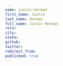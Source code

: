 ```yaml
---
name: justin-herman
first_name: Justin
last_name: Herman
full_name: Justin Herman
role: 
city: 
state: 
github: 
twitter: 
redirect_from: 
published: true
---
```


